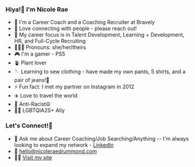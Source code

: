 ### Hiya!👋 I'm Nicole Rae

- 🤝 I'm a Career Coach and a Coaching Recruiter at Bravely
- 👥 Love connecting with people - please reach out!
- 💼 My career focus is in Talent Development, Learning + Development, HR, and Full-Cycle Recruiting
- 👩🏻‍🦰 Pronouns: she/her/theirs
- 🎮 I'm a gamer - PS5
- 🪴 Plant lover
- 🪡 Learning to sew clothing - have made my own pants, 5 shirts, and a pair of jeans!👖
- ⚡ Fun fact: I met my partner on Instagram in 2012
- ✈️ Love to travel the world
- 🖤 Anti-Racist☮️
- 🏳️‍🌈 LGBTQIA2S+ Ally

### Let's Connect!📲
- 💬 Ask me about Career Coaching/Job Searching/Anything -- I'm always looking to expand my network - <a href="https://www.linkedin.com/in/nicoleraedrummond">LinkedIn</a>
- 📩 hello@nicoleraedrummond.com
- 🧑‍💻 <a href="https://www.linkedin.com/in/nicoleraedrummond"> Visit my site </a>

### 

<!--
**nicolerae/nicolerae** is a ✨ _special_ ✨ repository because its `README.md` (this file) appears on your GitHub profile.
- 🔭 I’m currently working on ...
- 💻 I’m currently looking to 
- 🌱 I’m currently learning Python
- 💬 Ask me about Career Coaching
- 📫 How to reach me: hello@nicoleraedrummond.com
- 😄 Pronouns: she/her
Here are some ideas to get you started:

- 🔭 I’m currently working on creating readme.md templates for my students
- 🌱 I’m currently learning Python
- 💬 Ask me about Career Coaching
- 📫 How to reach me: hello@nicoleraedrummond.com
- 😄 Pronouns: she/her
- ⚡ Fun fact: I met my partner on Instagram in 2012
-->
